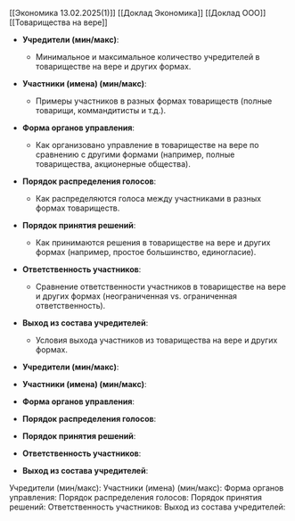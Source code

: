 [[Экономика 13.02.2025(1)]]
[[Доклад Экономика]]
[[Доклад ООО]]
[[Товарищества на вере]]
- **Учредители (мин/макс)**:
    - Минимальное и максимальное количество учредителей в товариществе на вере и других формах.
- **Участники (имена) (мин/макс)**:
    - Примеры участников в разных формах товариществ (полные товарищи, коммандитисты и т.д.).
- **Форма органов управления**:
    - Как организовано управление в товариществе на вере по сравнению с другими формами (например, полные товарищества, акционерные общества).
- **Порядок распределения голосов**:
    - Как распределяются голоса между участниками в разных формах товариществ.
- **Порядок принятия решений**:
    - Как принимаются решения в товариществе на вере и других формах (например, простое большинство, единогласие).
- **Ответственность участников**:
    - Сравнение ответственности участников в товариществе на вере и других формах (неограниченная vs. ограниченная ответственность).
- **Выход из состава учредителей**:
    - Условия выхода участников из товарищества на вере и других формах.


- **Учредители (мин/макс)**:
- **Участники (имена) (мин/макс)**:
- **Форма органов управления**:
- **Порядок распределения голосов**:
- **Порядок принятия решений**:
- **Ответственность участников**:
- **Выход из состава учредителей**:

Учредители (мин/макс):
Участники (имена) (мин/макс):
Форма органов управления:
Порядок распределения голосов:
Порядок принятия решений:
Ответственность участников:
Выход из состава учредителей: